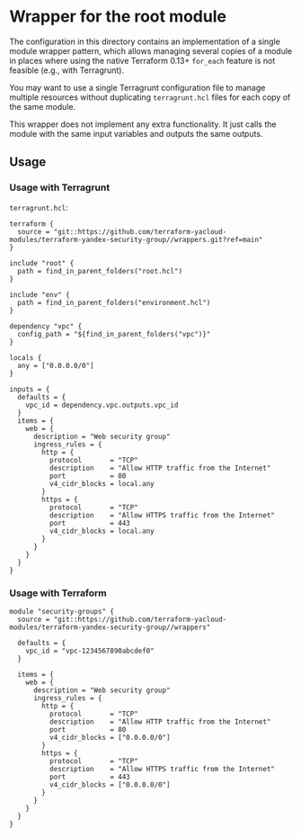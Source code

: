 # Wrapper for the root module

The configuration in this directory contains an implementation of a single module wrapper pattern, which allows managing several copies of a module in places where using the native Terraform 0.13+ `for_each` feature is not feasible (e.g., with Terragrunt).

You may want to use a single Terragrunt configuration file to manage multiple resources without duplicating `terragrunt.hcl` files for each copy of the same module.

This wrapper does not implement any extra functionality. It just calls the module with the same input variables and outputs the same outputs.

## Usage

### Usage with Terragrunt

`terragrunt.hcl`: 
```hcl
terraform {
  source = "git::https://github.com/terraform-yacloud-modules/terraform-yandex-security-group//wrappers.git?ref=main"
}

include "root" {
  path = find_in_parent_folders("root.hcl")
}

include "env" {
  path = find_in_parent_folders("environment.hcl")
}

dependency "vpc" {
  config_path = "${find_in_parent_folders("vpc")}"
}

locals {
  any = ["0.0.0.0/0"]
}

inputs = {
  defaults = {
    vpc_id = dependency.vpc.outputs.vpc_id
  }
  items = {
    web = {
      description = "Web security group"
      ingress_rules = {
        http = {
          protocol       = "TCP"
          description    = "Allow HTTP traffic from the Internet"
          port           = 80
          v4_cidr_blocks = local.any
        }
        https = {
          protocol       = "TCP"
          description    = "Allow HTTPS traffic from the Internet"
          port           = 443
          v4_cidr_blocks = local.any
        }
      }
    }
  }
}
```

### Usage with Terraform

```hcl
module "security-groups" {
  source = "git::https://github.com/terraform-yacloud-modules/terraform-yandex-security-group//wrappers"
  
  defaults = {
    vpc_id = "vpc-1234567890abcdef0"
  }
  
  items = {
    web = {
      description = "Web security group"
      ingress_rules = {
        http = {
          protocol       = "TCP"
          description    = "Allow HTTP traffic from the Internet"
          port           = 80
          v4_cidr_blocks = ["0.0.0.0/0"]
        }
        https = {
          protocol       = "TCP"
          description    = "Allow HTTPS traffic from the Internet"
          port           = 443
          v4_cidr_blocks = ["0.0.0.0/0"]
        }
      }
    }
  }
}
```
